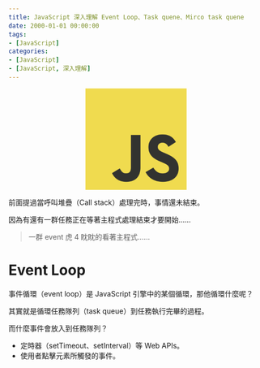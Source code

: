 ```yaml
---
title: JavaScript 深入理解 Event Loop、Task quene、Mirco task quene
date: 2000-01-01 00:00:00
tags:
- [JavaScript]
categories: 
- [JavaScript]
- [JavaScript, 深入理解]
---
```


<div style="display:flex;justify-content:center;">
  <img style="object-fit:cover;" src='/images/JavaScript/JavaScript-logo.png' width='200px' height='200px' />
</div>

前面提過當呼叫堆疊（Call stack）處理完時，事情還未結束。

因為有還有一群任務正在等著主程式處理結束才要開始……

> 一群 event 虎 4 眈眈的看著主程式……

<!-- more-->

# Event Loop
事件循環（event loop）是 JavaScript 引擎中的某個循環，那他循環什麼呢？

其實就是循環任務隊列（task queue）到任務執行完畢的過程。

而什麼事件會放入到任務隊列？
- 定時器（setTimeout、setInterval）等 Web APIs。
- 使用者點擊元素所觸發的事件。
